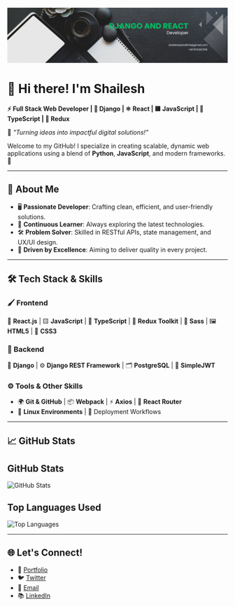 ![Banner Image](banner-image.png)

# 👋 Hi there! I'm **Shailesh**
**⚡ Full Stack Web Developer | 🐍 Django | ⚛️ React | 🟨 JavaScript | 💙 TypeScript | 🔄 Redux**

🌟 *"Turning ideas into impactful digital solutions!"*

Welcome to my GitHub! I specialize in creating scalable, dynamic web applications using a blend of **Python**, **JavaScript**, and modern frameworks. 🚀

---

## 🌟 **About Me**
- 🖥️ **Passionate Developer**: Crafting clean, efficient, and user-friendly solutions.
- 🚀 **Continuous Learner**: Always exploring the latest technologies.
- 🛠️ **Problem Solver**: Skilled in RESTful APIs, state management, and UX/UI design.
- 🌈 **Driven by Excellence**: Aiming to deliver quality in every project.

---

## 🛠️ **Tech Stack & Skills**

### 🖌️ Frontend
🎨 **React.js** | 🟨 **JavaScript** | 💙 **TypeScript** | 🔄 **Redux Toolkit** | 🎀 **Sass** | 🖼️ **HTML5** | 🎨 **CSS3**

### 🔗 Backend
🐍 **Django** | ⚙️ **Django REST Framework** | 🗂️ **PostgreSQL** | 🔑 **SimpleJWT**

### ⚙️ Tools & Other Skills
- 🌍 **Git & GitHub** | 📦 **Webpack** | ⚡ **Axios** | 🧭 **React Router**
- 🐧 **Linux Environments** | 🚢 Deployment Workflows

---

## 📈 **GitHub Stats**

## GitHub Stats

![GitHub Stats](https://github-readme-stats.vercel.app/api?username=shaileshpandit141&show_icons=true&count_private=true&theme=radical)

## Top Languages Used

![Top Languages](https://github-readme-stats.vercel.app/api/top-langs/?username=shaileshpandit141&layout=compact&theme=radical)

---

## 🌐 **Let's Connect!**
- 💼 [Portfolio](.)
- 🐦 [Twitter](https://twitter.com/shaileshonx)
- 💌 [Email](mailto:shaileshpandit141@gmail.com)
- 📚 [LinkedIn](https://linkedin.com/in/shaileshpandit141)

